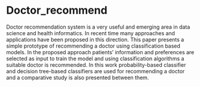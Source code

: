 # Doctor_recommend
Doctor recommendation system is a very useful and emerging area in data science and health informatics. In recent time many approaches and applications have been proposed in this direction. This paper presents a simple prototype of recommending a doctor using classification based models. In the proposed approach patients’ information and preferences are selected as input to train the model and using classification algorithms a suitable doctor is recommended. In this work probability-based classifier and decision tree-based classifiers are used for recommending a doctor and a comparative study is also presented between them. 
